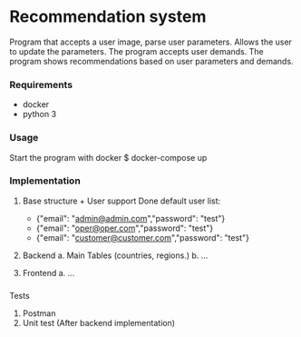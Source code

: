 # Recommendation system
Program that accepts a user image, parse user parameters. Allows the user to update the parameters.
The program accepts user demands.
The program shows recommendations based on user parameters and demands.

### Requirements
- docker
- python 3

### Usage
Start the program with docker
  $ docker-compose up


### Implementation
   1. Base structure + User support Done
      default user list:
      - {"email": "admin@admin.com","password": "test"}
      - {"email": "oper@oper.com","password": "test"}
      - {"email": "customer@customer.com","password": "test"}

   2. Backend
      a. Main Tables (countries, regions.)
      b. ...               
   3. Frontend
      a. ...

###
  Tests
  1. Postman
  2. Unit test (After backend implementation)
